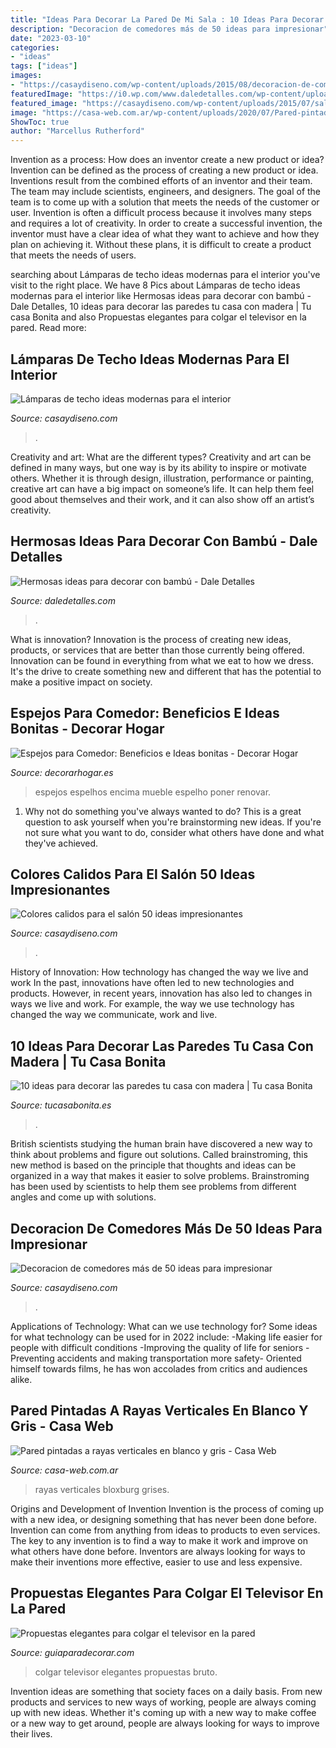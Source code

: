 ```yaml
---
title: "Ideas Para Decorar La Pared De Mi Sala : 10 Ideas Para Decorar Las Paredes Tu Casa Con Madera"
description: "Decoracion de comedores más de 50 ideas para impresionar"
date: "2023-03-10"
categories:
- "ideas"
tags: ["ideas"]
images:
- "https://casaydiseno.com/wp-content/uploads/2015/08/decoracion-de-comedores-pared-estampalamparas.jpg"
featuredImage: "https://i0.wp.com/www.daledetalles.com/wp-content/uploads/2017/01/decoracion-con-bambu11.jpg"
featured_image: "https://casaydiseno.com/wp-content/uploads/2015/07/salon-moderno-color-verde-lamparas-estrellas-salon.jpeg"
image: "https://casa-web.com.ar/wp-content/uploads/2020/07/Pared-pintadas-a-rayas-verticales-en-blanco-y-gris.jpg"
ShowToc: true
author: "Marcellus Rutherford"
---
```



Invention as a process: How does an inventor create a new product or idea?
Invention can be defined as the process of creating a new product or idea. Inventions result from the combined efforts of an inventor and their team. The team may include scientists, engineers, and designers. The goal of the team is to come up with a solution that meets the needs of the customer or user.
Invention is often a difficult process because it involves many steps and requires a lot of creativity. In order to create a successful invention, the inventor must have a clear idea of what they want to achieve and how they plan on achieving it. Without these plans, it is difficult to create a product that meets the needs of users.

	

		
searching about Lámparas de techo ideas modernas para el interior you've visit to the right place. We have 8 Pics about Lámparas de techo ideas modernas para el interior like Hermosas ideas para decorar con bambú - Dale Detalles, 10 ideas para decorar las paredes tu casa con madera | Tu casa Bonita and also Propuestas elegantes para colgar el televisor en la pared. Read more:
		
    
## Lámparas De Techo Ideas Modernas Para El Interior

<img loading=lazy src="https://casaydiseno.com/wp-content/uploads/2015/05/lampara-techo-elegante-estilo-moderno.jpg" onerror="this.onerror=null;this.src='https://tse2.mm.bing.net/th?id=OIP.FciGKPTvBVe8TYcAiZYT_AHaKu&amp;pid=15.1';" alt="Lámparas de techo ideas modernas para el interior">

_Source: casaydiseno.com_

>. 

	

Creativity and art: What are the different types?
Creativity and art can be defined in many ways, but one way is by its ability to inspire or motivate others. Whether it is through design, illustration, performance or painting, creative art can have a big impact on someone’s life. It can help them feel good about themselves and their work, and it can also show off an artist’s creativity.

    
## Hermosas Ideas Para Decorar Con Bambú - Dale Detalles

<img loading=lazy src="https://i0.wp.com/www.daledetalles.com/wp-content/uploads/2017/01/decoracion-con-bambu11.jpg" onerror="this.onerror=null;this.src='https://tse3.mm.bing.net/th?id=OIP.tVGqilY0Jptbyk6KOZNKDQHaFg&amp;pid=15.1';" alt="Hermosas ideas para decorar con bambú - Dale Detalles">

_Source: daledetalles.com_

>. 

	

What is innovation?
Innovation is the process of creating new ideas, products, or services that are better than those currently being offered. Innovation can be found in everything from what we eat to how we dress. It's the drive to create something new and different that has the potential to make a positive impact on society.

    
## Espejos Para Comedor: Beneficios E Ideas Bonitas - Decorar Hogar

<img loading=lazy src="https://www.decorarhogar.es/wp-content/uploads/2017/04/espejos-encima-sofa.jpg" onerror="this.onerror=null;this.src='https://tse3.mm.bing.net/th?id=OIP.G1A7rUfO10Db7oqWpc3LewHaEz&amp;pid=15.1';" alt="Espejos para Comedor: Beneficios e Ideas bonitas - Decorar Hogar">

_Source: decorarhogar.es_

>espejos espelhos encima mueble espelho poner renovar. 

	

1. Why not do something you've always wanted to do? This is a great question to ask yourself when you're brainstorming new ideas. If you're not sure what you want to do, consider what others have done and what they've achieved.

    
## Colores Calidos Para El Salón 50 Ideas Impresionantes

<img loading=lazy src="https://casaydiseno.com/wp-content/uploads/2015/07/salon-moderno-color-verde-lamparas-estrellas-salon.jpeg" onerror="this.onerror=null;this.src='https://tse4.mm.bing.net/th?id=OIP.2BGxHWoXZz_ha54PQH91QgHaFj&amp;pid=15.1';" alt="Colores calidos para el salón 50 ideas impresionantes">

_Source: casaydiseno.com_

>. 

	

History of Innovation: How technology has changed the way we live and work
In the past, innovations have often led to new technologies and products. However, in recent years, innovation has also led to changes in ways we live and work. For example, the way we use technology has changed the way we communicate, work and live.

    
## 10 Ideas Para Decorar Las Paredes Tu Casa Con Madera | Tu Casa Bonita

<img loading=lazy src="http://tucasabonita.es/wp-content/uploads/2015/01/ideas-decoracion-casa-paredes-madera-diy-9.jpg" onerror="this.onerror=null;this.src='https://tse1.mm.bing.net/th?id=OIP.fSMltFIFh7nSFlQ6V5-t_gHaJ3&amp;pid=15.1';" alt="10 ideas para decorar las paredes tu casa con madera | Tu casa Bonita">

_Source: tucasabonita.es_

>. 

	

British scientists studying the human brain have discovered a new way to think about problems and figure out solutions. Called brainstroming, this new method is based on the principle that thoughts and ideas can be organized in a way that makes it easier to solve problems. Brainstroming has been used by scientists to help them see problems from different angles and come up with solutions.

    
## Decoracion De Comedores Más De 50 Ideas Para Impresionar

<img loading=lazy src="https://casaydiseno.com/wp-content/uploads/2015/08/decoracion-de-comedores-pared-estampalamparas.jpg" onerror="this.onerror=null;this.src='https://tse3.mm.bing.net/th?id=OIP.RiC-Go0Gnh8kVGYIMAwGrwHaLI&amp;pid=15.1';" alt="Decoracion de comedores más de 50 ideas para impresionar">

_Source: casaydiseno.com_

>. 

	

Applications of Technology: What can we use technology for?
Some ideas for what technology can be used for in 2022 include: 
-Making life easier for people with difficult conditions 
-Improving the quality of life for seniors 
-Preventing accidents and making transportation more safety- Oriented himself towards films, he has won accolades from critics and audiences alike.

    
## Pared Pintadas A Rayas Verticales En Blanco Y Gris - Casa Web

<img loading=lazy src="https://casa-web.com.ar/wp-content/uploads/2020/07/Pared-pintadas-a-rayas-verticales-en-blanco-y-gris.jpg" onerror="this.onerror=null;this.src='https://tse1.mm.bing.net/th?id=OIP.0JgeoAfLBMtIMs13dxJazQAAAA&amp;pid=15.1';" alt="Pared pintadas a rayas verticales en blanco y gris - Casa Web">

_Source: casa-web.com.ar_

>rayas verticales bloxburg grises. 

	

Origins and Development of Invention
Invention is the process of coming up with a new idea, or designing something that has never been done before. Invention can come from anything from ideas to products to even services. The key to any invention is to find a way to make it work and improve on what others have done before. Inventors are always looking for ways to make their inventions more effective, easier to use and less expensive.

    
## Propuestas Elegantes Para Colgar El Televisor En La Pared

<img loading=lazy src="https://www.guiaparadecorar.com/wp-content/uploads/2017/01/propuestas-elegantes-para-colgar-tu-smart-tv-en-la-pared-05.jpg" onerror="this.onerror=null;this.src='https://tse4.mm.bing.net/th?id=OIP.KjiMgBtiYc3xsSCbljloeQHaLJ&amp;pid=15.1';" alt="Propuestas elegantes para colgar el televisor en la pared">

_Source: guiaparadecorar.com_

>colgar televisor elegantes propuestas bruto. 

	

Invention ideas are something that society faces on a daily basis. From new products and services to new ways of working, people are always coming up with new ideas. Whether it's coming up with a new way to make coffee or a new way to get around, people are always looking for ways to improve their lives. 

